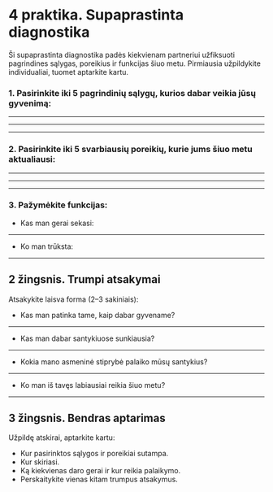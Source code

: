 # 4 praktika. Supaprastinta diagnostika

Ši supaprastinta diagnostika padės kiekvienam partneriui užfiksuoti pagrindines sąlygas, poreikius ir funkcijas šiuo metu. Pirmiausia užpildykite individualiai, tuomet aptarkite kartu.

### 1. Pasirinkite iki 5 pagrindinių sąlygų, kurios dabar veikia jūsų gyvenimą:

____________________________________________________________
____________________________________________________________
____________________________________________________________

### 2. Pasirinkite iki 5 svarbiausių poreikių, kurie jums šiuo metu aktualiausi:

____________________________________________________________
____________________________________________________________
____________________________________________________________

### 3. Pažymėkite funkcijas:

* Kas man gerai sekasi:

____________________________________________________________

* Ko man trūksta:

____________________________________________________________

## 2 žingsnis. Trumpi atsakymai

Atsakykite laisva forma (2–3 sakiniais):

* Kas man patinka tame, kaip dabar gyvename?

____________________________________________________________

* Kas man dabar santykiuose sunkiausia?

____________________________________________________________

* Kokia mano asmeninė stiprybė palaiko mūsų santykius?

____________________________________________________________

* Ko man iš tavęs labiausiai reikia šiuo metu?

____________________________________________________________

## 3 žingsnis. Bendras aptarimas

Užpildę atskirai, aptarkite kartu:

- Kur pasirinktos sąlygos ir poreikiai sutampa.
- Kur skiriasi.
- Ką kiekvienas daro gerai ir kur reikia palaikymo.
- Perskaitykite vienas kitam trumpus atsakymus.
